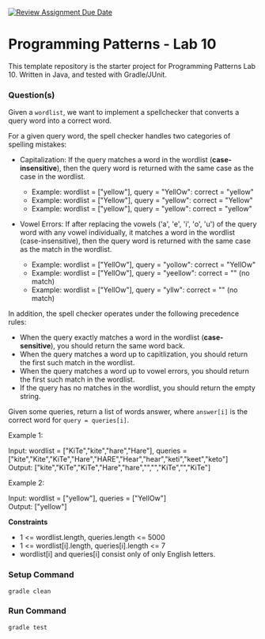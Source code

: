 [![Review Assignment Due Date](https://classroom.github.com/assets/deadline-readme-button-24ddc0f5d75046c5622901739e7c5dd533143b0c8e959d652212380cedb1ea36.svg)](https://classroom.github.com/a/sAZRHhlr)
# Programming Patterns - Lab 10

This template repository is the starter project for Programming Patterns Lab 10. Written in Java, and tested with Gradle/JUnit.

### Question(s)

Given a `wordlist`, we want to implement a spellchecker that converts a query word into a correct word.

For a given query word, the spell checker handles two categories of spelling mistakes:

- Capitalization: If the query matches a word in the wordlist (**case-insensitive**), then the query word is returned with the same case as the case in the wordlist.

  - Example: wordlist = ["yellow"], query = "YellOw": correct = "yellow"
  - Example: wordlist = ["Yellow"], query = "yellow": correct = "Yellow"
  - Example: wordlist = ["yellow"], query = "yellow": correct = "yellow"

- Vowel Errors: If after replacing the vowels ('a', 'e', 'i', 'o', 'u') of the query word with any vowel individually, it matches a word in the wordlist (case-insensitive), then the query word is returned with the same case as the match in the wordlist.
  - Example: wordlist = ["YellOw"], query = "yollow": correct = "YellOw"
  - Example: wordlist = ["YellOw"], query = "yeellow": correct = "" (no match)
  - Example: wordlist = ["YellOw"], query = "yllw": correct = "" (no match)

In addition, the spell checker operates under the following precedence rules:

- When the query exactly matches a word in the wordlist (**case-sensitive**), you should return the same word back.
- When the query matches a word up to capitlization, you should return the first such match in the wordlist.
- When the query matches a word up to vowel errors, you should return the first such match in the wordlist.
- If the query has no matches in the wordlist, you should return the empty string.

Given some queries, return a list of words answer, where `answer[i]` is the correct word for `query = queries[i]`.

Example 1:

Input: wordlist = ["KiTe","kite","hare","Hare"], queries = ["kite","Kite","KiTe","Hare","HARE","Hear","hear","keti","keet","keto"]  
Output: ["kite","KiTe","KiTe","Hare","hare","","","KiTe","","KiTe"]

Example 2:

Input: wordlist = ["yellow"], queries = ["YellOw"]  
Output: ["yellow"]

**Constraints**

- 1 <= wordlist.length, queries.length <= 5000
- 1 <= wordlist[i].length, queries[i].length <= 7
- wordlist[i] and queries[i] consist only of only English letters.

### Setup Command

`gradle clean`

### Run Command

`gradle test`
